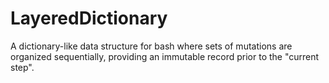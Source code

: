 # LayeredDictionary
A dictionary-like data structure for bash where sets of mutations are organized sequentially, providing an immutable record prior to the "current step".
